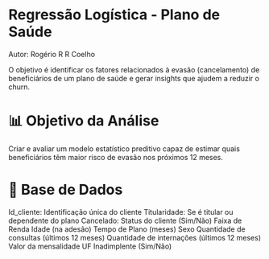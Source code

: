 # Regressão Logística - Plano de Saúde
Autor: Rogério R R Coelho

O objetivo é identificar os fatores relacionados à evasão (cancelamento) de beneficiários de um plano de saúde e gerar insights que ajudem a reduzir o churn.

# 📊 Objetivo da Análise

Criar e avaliar um modelo estatístico preditivo capaz de estimar quais beneficiários têm maior risco de evasão nos próximos 12 meses.

# 📂 Base de Dados

Id_cliente: Identificação única do cliente
Titularidade: Se é titular ou dependente do plano
Cancelado: Status do cliente (Sim/Não)
Faixa de Renda
Idade (na adesão)
Tempo de Plano (meses)
Sexo
Quantidade de consultas (últimos 12 meses)
Quantidade de internações (últimos 12 meses)
Valor da mensalidade
UF
Inadimplente (Sim/Não)
